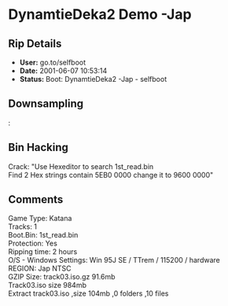 # DynamtieDeka2 Demo -Jap

## Rip Details

- **User:** go.to/selfboot
- **Date:** 2001-06-07 10:53:14
- **Status:** Boot: DynamtieDeka2 -Jap - selfboot

## Downsampling

:

## Bin Hacking

Crack: "Use Hexeditor to search 1st_read.bin  <br />Find 2 Hex strings contain 5EB0 0000 change it to 9600 0000"<br />

## Comments

Game Type: Katana<br />Tracks: 1<br />Boot.Bin: 1st_read.bin<br />Protection: Yes<br />Ripping time: 2 hours<br />O/S - Windows Settings: Win 95J SE / TTrem / 115200 / hardware<br />REGION: Jap NTSC<br />GZIP Size: track03.iso.gz 91.6mb<br />Track03.iso size 984mb<br />Extract track03.iso ,size 104mb ,0 folders ,10 files

